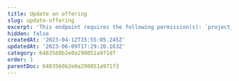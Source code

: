 ```yaml
---
title: Update an offering
slug: update-offering
excerpt: 'This endpoint requires the following permission(s): `project_configuration:offerings:read_write`.'
hidden: false
createdAt: '2023-04-12T15:55:05.245Z'
updatedAt: '2023-06-09T17:29:20.163Z'
category: 6483560b2e0a290051a971df
order: 1
parentDoc: 6483560b2e0a290051a971f3
---
```

